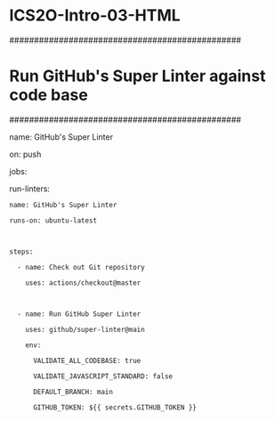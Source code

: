 # ICS2O-Intro-03-HTML

###############################################

# Run GitHub's Super Linter against code base #

###############################################



name: GitHub's Super Linter

on: push



jobs:

  run-linters:

    name: GitHub's Super Linter

    runs-on: ubuntu-latest



    steps:

      - name: Check out Git repository

        uses: actions/checkout@master

        

      - name: Run GitHub Super Linter

        uses: github/super-linter@main

        env:

          VALIDATE_ALL_CODEBASE: true

          VALIDATE_JAVASCRIPT_STANDARD: false

          DEFAULT_BRANCH: main

          GITHUB_TOKEN: ${{ secrets.GITHUB_TOKEN }}

